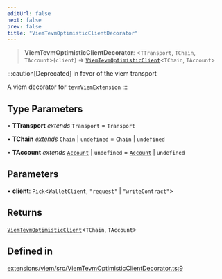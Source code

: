```yaml
---
editUrl: false
next: false
prev: false
title: "ViemTevmOptimisticClientDecorator"
---
```


> **ViemTevmOptimisticClientDecorator**: \<`TTransport`, `TChain`, `TAccount`\>(`client`) => [`ViemTevmOptimisticClient`](/reference/tevm/viem/type-aliases/viemtevmoptimisticclient/)\<`TChain`, `TAccount`\>

:::caution[Deprecated]
in favor of the viem transport

A viem decorator for `tevmViemExtension`
:::

## Type Parameters

• **TTransport** *extends* `Transport` = `Transport`

• **TChain** *extends* `Chain` \| `undefined` = `Chain` \| `undefined`

• **TAccount** *extends* [`Account`](/reference/tevm/utils/type-aliases/account/) \| `undefined` = [`Account`](/reference/tevm/utils/type-aliases/account/) \| `undefined`

## Parameters

• **client**: `Pick`\<`WalletClient`, `"request"` \| `"writeContract"`\>

## Returns

[`ViemTevmOptimisticClient`](/reference/tevm/viem/type-aliases/viemtevmoptimisticclient/)\<`TChain`, `TAccount`\>

## Defined in

[extensions/viem/src/ViemTevmOptimisticClientDecorator.ts:9](https://github.com/evmts/tevm-monorepo/blob/main/extensions/viem/src/ViemTevmOptimisticClientDecorator.ts#L9)

